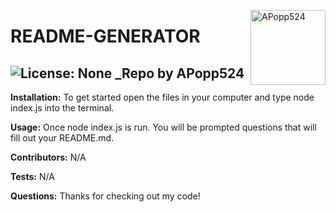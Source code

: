 
  <a href="https://github.com/APopp524" style="float:right"><img src="https://avatars1.githubusercontent.com/u/64044377?v=4" alt="APopp524" title="APopp524" width="120" height="120"></a>
  # README-GENERATOR
  ![License: None](https://img.shields.io/badge/License-None-brightgreen)
  _Repo by APopp524
  ---
  
  __Installation:__
  To get started open the files in your computer and type node index.js into the terminal.
  
  __Usage:__
  Once node index.js is run. You will be prompted questions that will fill out your README.md.
  
  __Contributors:__
  N/A
  
  __Tests:__
  N/A
  
  __Questions:__
  Thanks for checking out my code!
  
